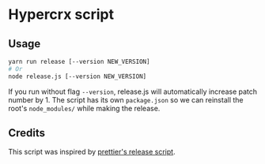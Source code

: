 # Hypercrx script

## Usage

```sh
yarn run release [--version NEW_VERSION]
# Or
node release.js [--version NEW_VERSION]
```

If you run without flag `--version`, release.js will automatically increase patch number by 1.
The script has its own `package.json` so we can reinstall the root's `node_modules/` while making the release.

## Credits

This script was inspired by [prettier's release script](https://github.com/prettier/prettier/tree/main/scripts/release).

